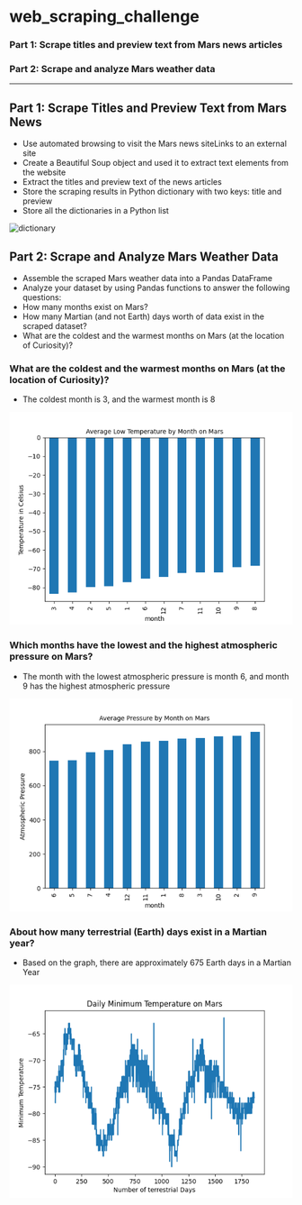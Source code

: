 # web_scraping_challenge

### Part 1: Scrape titles and preview text from Mars news articles

### Part 2: Scrape and analyze Mars weather data


---


## Part 1: Scrape Titles and Preview Text from Mars News

- Use automated browsing to visit the Mars news siteLinks to an external site
- Create a Beautiful Soup object and used it to extract text elements from the website
- Extract the titles and preview text of the news articles
- Store the scraping results in Python dictionary with two keys: title and preview
- Store all the dictionaries in a Python list

![dictionary](mars_dictionary.png)

## Part 2: Scrape and Analyze Mars Weather Data

- Assemble the scraped Mars weather data into a Pandas DataFrame
- Analyze your dataset by using Pandas functions to answer the following questions:
- How many months exist on Mars?
- How many Martian (and not Earth) days worth of data exist in the scraped dataset?
- What are the coldest and the warmest months on Mars (at the location of Curiosity)?
  
### What are the coldest and the warmest months on Mars (at the location of Curiosity)? 
 - The coldest month is 3, and the warmest month is 8

![temp](https://github.com/caitlin-hartley/web_scraping_challenge/blob/main/output/avg_low_temp_sorted.png)

### Which months have the lowest and the highest atmospheric pressure on Mars?
- The month with the lowest atmospheric pressure is month 6, and month 9 has the highest atmospheric pressure

![pressure](https://github.com/caitlin-hartley/web_scraping_challenge/blob/main/output/avg_pressure.png)

### About how many terrestrial (Earth) days exist in a Martian year?
- Based on the graph, there are approximately 675 Earth days in a Martian Year
  
![earth days](https://github.com/caitlin-hartley/web_scraping_challenge/blob/main/output/daily_min_temp.png)
